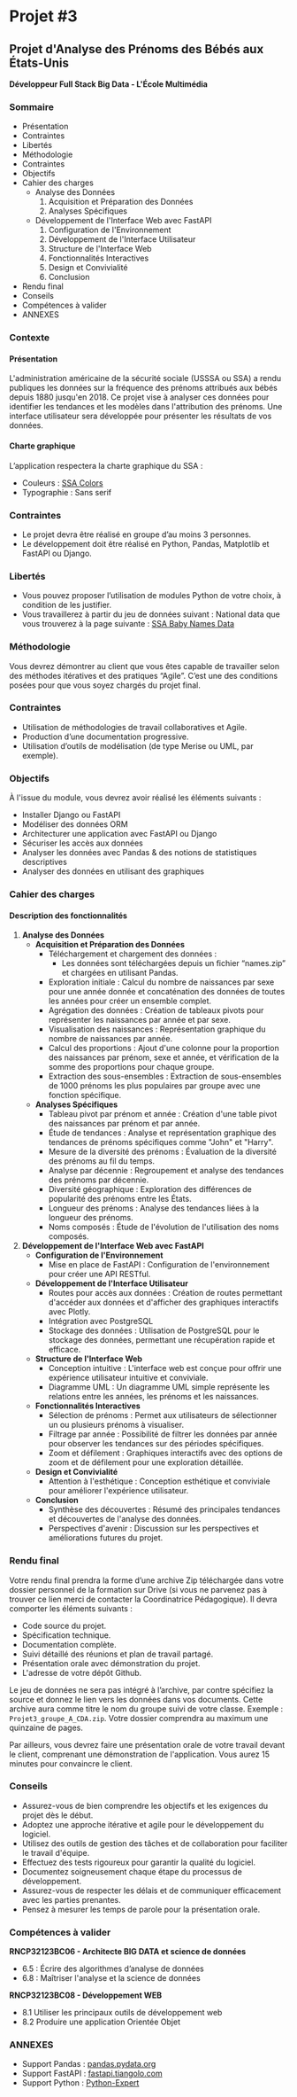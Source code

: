 # Projet #3

## Projet d'Analyse des Prénoms des Bébés aux États-Unis

**Développeur Full Stack Big Data - L'École Multimédia**

### Sommaire

- Présentation
- Contraintes
- Libertés
- Méthodologie
- Contraintes
- Objectifs
- Cahier des charges
  - Analyse des Données
    1. Acquisition et Préparation des Données
    2. Analyses Spécifiques
  - Développement de l'Interface Web avec FastAPI
    1. Configuration de l'Environnement
    2. Développement de l'Interface Utilisateur
    3. Structure de l'Interface Web
    4. Fonctionnalités Interactives
    5. Design et Convivialité
    6. Conclusion
- Rendu final
- Conseils
- Compétences à valider
- ANNEXES

### Contexte

#### Présentation

L'administration américaine de la sécurité sociale (USSSA ou SSA) a rendu publiques les données sur la fréquence des
prénoms attribués aux bébés depuis 1880 jusqu'en 2018. Ce projet vise à analyser ces données pour identifier les
tendances et les modèles dans l'attribution des prénoms. Une interface utilisateur sera développée pour présenter les
résultats de vos données.

#### Charte graphique

L’application respectera la charte graphique du SSA :

- Couleurs : [SSA Colors](https://coolors.co/0b4678-1976d2-e1d7cd-a26769-6d2e46)
- Typographie : Sans serif

### Contraintes

- Le projet devra être réalisé en groupe d’au moins 3 personnes.
- Le développement doit être réalisé en Python, Pandas, Matplotlib et FastAPI ou Django.

### Libertés

- Vous pouvez proposer l’utilisation de modules Python de votre choix, à condition de les justifier.
- Vous travaillerez à partir du jeu de données suivant : National data que vous trouverez à la page suivante :
  [SSA Baby Names Data](https://www.ssa.gov/oact/babynames/limits.html)

### Méthodologie

Vous devrez démontrer au client que vous êtes capable de travailler selon des méthodes itératives et des pratiques
“Agile”. C’est une des conditions posées pour que vous soyez chargés du projet final.

### Contraintes

- Utilisation de méthodologies de travail collaboratives et Agile.
- Production d’une documentation progressive.
- Utilisation d’outils de modélisation (de type Merise ou UML, par exemple).

### Objectifs

À l'issue du module, vous devrez avoir réalisé les éléments suivants :

- Installer Django ou FastAPI
- Modéliser des données ORM
- Architecturer une application avec FastAPI ou Django
- Sécuriser les accès aux données
- Analyser les données avec Pandas & des notions de statistiques descriptives
- Analyser des données en utilisant des graphiques

### Cahier des charges

#### Description des fonctionnalités

1. **Analyse des Données**
   - **Acquisition et Préparation des Données**
     - Téléchargement et chargement des données :
       - Les données sont téléchargées depuis un fichier “names.zip” et chargées en utilisant Pandas.
     - Exploration initiale : Calcul du nombre de naissances par sexe pour une année donnée et concaténation des données
       de toutes les années pour créer un ensemble complet.
     - Agrégation des données : Création de tableaux pivots pour représenter les naissances par année et par sexe.
     - Visualisation des naissances : Représentation graphique du nombre de naissances par année.
     - Calcul des proportions : Ajout d'une colonne pour la proportion des naissances par prénom, sexe et année, et
       vérification de la somme des proportions pour chaque groupe.
     - Extraction des sous-ensembles : Extraction de sous-ensembles de 1000 prénoms les plus populaires par groupe avec
       une fonction spécifique.
   - **Analyses Spécifiques**
     - Tableau pivot par prénom et année : Création d'une table pivot des naissances par prénom et par année.
     - Étude de tendances : Analyse et représentation graphique des tendances de prénoms spécifiques comme "John" et
       "Harry".
     - Mesure de la diversité des prénoms : Évaluation de la diversité des prénoms au fil du temps.
     - Analyse par décennie : Regroupement et analyse des tendances des prénoms par décennie.
     - Diversité géographique : Exploration des différences de popularité des prénoms entre les États.
     - Longueur des prénoms : Analyse des tendances liées à la longueur des prénoms.
     - Noms composés : Étude de l'évolution de l'utilisation des noms composés.
2. **Développement de l'Interface Web avec FastAPI**
   - **Configuration de l'Environnement**
     - Mise en place de FastAPI : Configuration de l'environnement pour créer une API RESTful.
   - **Développement de l'Interface Utilisateur**
     - Routes pour accès aux données : Création de routes permettant d'accéder aux données et d'afficher des graphiques
       interactifs avec Plotly.
     - Intégration avec PostgreSQL
     - Stockage des données : Utilisation de PostgreSQL pour le stockage des données, permettant une récupération rapide
       et efficace.
   - **Structure de l'Interface Web**
     - Conception intuitive : L'interface web est conçue pour offrir une expérience utilisateur intuitive et conviviale.
     - Diagramme UML : Un diagramme UML simple représente les relations entre les années, les prénoms et les naissances.
   - **Fonctionnalités Interactives**
     - Sélection de prénoms : Permet aux utilisateurs de sélectionner un ou plusieurs prénoms à visualiser.
     - Filtrage par année : Possibilité de filtrer les données par année pour observer les tendances sur des périodes
       spécifiques.
     - Zoom et défilement : Graphiques interactifs avec des options de zoom et de défilement pour une exploration
       détaillée.
   - **Design et Convivialité**
     - Attention à l'esthétique : Conception esthétique et conviviale pour améliorer l'expérience utilisateur.
   - **Conclusion**
     - Synthèse des découvertes : Résumé des principales tendances et découvertes de l'analyse des données.
     - Perspectives d'avenir : Discussion sur les perspectives et améliorations futures du projet.

### Rendu final

Votre rendu final prendra la forme d’une archive Zip téléchargée dans votre dossier personnel de la formation sur Drive
(si vous ne parvenez pas à trouver ce lien merci de contacter la Coordinatrice Pédagogique). Il devra comporter les
éléments suivants :

- Code source du projet.
- Spécification technique.
- Documentation complète.
- Suivi détaillé des réunions et plan de travail partagé.
- Présentation orale avec démonstration du projet.
- L'adresse de votre dépôt Github.

Le jeu de données ne sera pas intégré à l’archive, par contre spécifiez la source et donnez le lien vers les données
dans vos documents. Cette archive aura comme titre le nom du groupe suivi de votre classe. Exemple :
`Projet3_groupe_A_CDA.zip`. Votre dossier comprendra au maximum une quinzaine de pages.

Par ailleurs, vous devrez faire une présentation orale de votre travail devant le client, comprenant une démonstration
de l'application. Vous aurez 15 minutes pour convaincre le client.

### Conseils

- Assurez-vous de bien comprendre les objectifs et les exigences du projet dès le début.
- Adoptez une approche itérative et agile pour le développement du logiciel.
- Utilisez des outils de gestion des tâches et de collaboration pour faciliter le travail d'équipe.
- Effectuez des tests rigoureux pour garantir la qualité du logiciel.
- Documentez soigneusement chaque étape du processus de développement.
- Assurez-vous de respecter les délais et de communiquer efficacement avec les parties prenantes.
- Pensez à mesurer les temps de parole pour la présentation orale.

### Compétences à valider

**RNCP32123BC06 - Architecte BIG DATA et science de données**

- 6.5 : Écrire des algorithmes d’analyse de données
- 6.8 : Maîtriser l'analyse et la science de données

**RNCP32123BC08 - Développement WEB**

- 8.1 Utiliser les principaux outils de développement web
- 8.2 Produire une application Orientée Objet

### ANNEXES

- Support Pandas : [pandas.pydata.org](https://pandas.pydata.org/)
- Support FastAPI : [fastapi.tiangolo.com](https://fastapi.tiangolo.com/)
- Support Python : [Python-Expert](https://github.com/aahWeb/Python-Expert-/tree/main)
